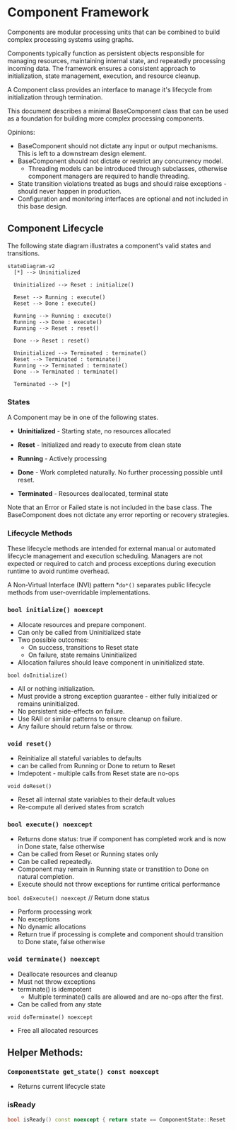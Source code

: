 # Component Framework

Components are modular processing units that can be combined to build complex processing systems using graphs.

Components typically function as persistent objects responsible for managing resources, maintaining internal state, and repeatedly processing incoming data. The framework ensures a consistent approach to initialization, state management, execution, and resource cleanup.

A Component class provides an interface to manage it's lifecycle from initialization through termination.

This document describes a minimal BaseComponent class that can be used as a foundation for building more complex processing components.

Opinions:

- BaseComponent should not dictate any input or output mechanisms.  This is left to a downstream design element.
- BaseComponent should not dictate or restrict any concurrency model.
  - Threading models can be introduced through subclasses, otherwise component managers are required to handle threading.
- State transition violations treated as bugs and should raise exceptions - should never happen in production.
- Configuration and monitoring interfaces are optional and not included in this base design.

## Component Lifecycle

The following state diagram illustrates a component's valid states and transitions.

```mermaid
stateDiagram-v2
  [*] --> Uninitialized
  
  Uninitialized --> Reset : initialize()
  
  Reset --> Running : execute()
  Reset --> Done : execute()
  
  Running --> Running : execute()
  Running --> Done : execute()
  Running --> Reset : reset()
  
  Done --> Reset : reset()
  
  Uninitialized --> Terminated : terminate()
  Reset --> Terminated : terminate()
  Running --> Terminated : terminate()
  Done --> Terminated : terminate()
  
  Terminated --> [*]
```

### States

A Component may be in one of the following states.

- **Uninitialized** - Starting state, no resources allocated

- **Reset** - Initialized and ready to execute from clean state

- **Running** - Actively processing

- **Done** - Work completed naturally. No further processing possible until reset.

- **Terminated** - Resources deallocated, terminal state

Note that an Error or Failed state is not included in the base class.  The BaseComponent does not dictate any error reporting or recovery strategies. 

### Lifecycle Methods

These lifecycle methods are intended for external manual or automated lifecycle management and execution scheduling.
Managers are not expected or required to catch and process exceptions during execution runtime to avoid runtime overhead.

A Non-Virtual Interface (NVI) pattern *`do*()` separates public lifecycle methods from user-overridable implementations.

### `bool initialize() noexcept`

- Allocate resources and prepare component.
- Can only be called from Uninitialized state
- Two possible outcomes:
  - On success, transitions to Reset state
  - On failure, state remains Uninitialized
- Allocation failures should leave component in uninitialized state.

`bool doInitialize()`

- All or nothing initialization.  
- Must provide a strong exception guarantee -  either fully initialized or remains uninitialized.  
- No persistent side-effects on failure. 
- Use RAII or similar patterns to ensure cleanup on failure.
- Any failure should return false or throw.

### `void reset()`

- Reinitialize all stateful variables to defaults
- can be called from Running or Done to return to Reset
- Imdepotent - multiple calls from Reset state are no-ops

`void doReset()`

- Reset all internal state variables to their default values
- Re-compute all derived states from scratch


### `bool execute() noexcept`

- Returns done status: true if component has completed work and is now in Done state, false otherwise
- Can be called from Reset or Running states only
- Can be called repeatedly.
- Component may remain in Running state or transtition to Done on natural completion.
- Execute should not throw exceptions for runtime critical performance

`bool doExecute() noexcept` // Return done status
- Perform processing work
- No exceptions
- No dynamic allocations
- Return true if processing is complete and component should transition to Done state, false otherwise

### `void terminate() noexcept`

- Deallocate resources and cleanup
- Must not throw exceptions
- terminate() is idempotent
  - Multiple terminate() calls are allowed and are no-ops after the first. 
- Can be called from any state

`void doTerminate() noexcept`

- Free all allocated resources


## Helper Methods:

### `ComponentState get_state() const noexcept`
- Returns current lifecycle state


### isReady

```cpp
bool isReady() const noexcept { return state == ComponentState::Reset || state == ComponentState::Running; }
```








